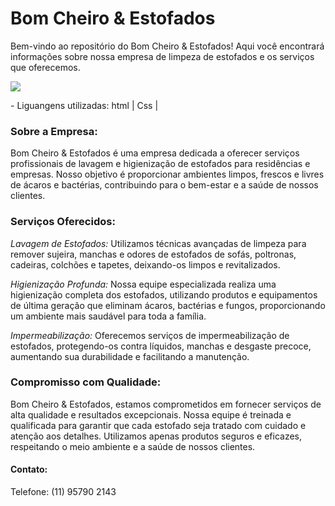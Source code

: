 
<h1> Bom Cheiro & Estofados </h1>


Bem-vindo ao repositório do Bom Cheiro & Estofados! Aqui você encontrará informações sobre nossa empresa de limpeza de estofados e os serviços que oferecemos.

<img src="../bomcheiro-estofados/src/img/Macbook-Air-127.0.0.1.png">

<p>- Liguangens utilizadas: html | Css | </p> 

<h3>Sobre a Empresa: </h3>
Bom Cheiro & Estofados é uma empresa dedicada a oferecer serviços profissionais de lavagem e higienização de estofados para residências e empresas. Nosso objetivo é proporcionar ambientes limpos, frescos e livres de ácaros e bactérias, contribuindo para o bem-estar e a saúde de nossos clientes.

<h3> Serviços Oferecidos:</h3> 

<i> Lavagem de Estofados: </i>Utilizamos técnicas avançadas de limpeza para remover sujeira, manchas e odores de estofados de sofás, poltronas, cadeiras, colchões e tapetes, deixando-os limpos e revitalizados.

<i> Higienização Profunda: </i> Nossa equipe especializada realiza uma higienização completa dos estofados, utilizando produtos e equipamentos de última geração que eliminam ácaros, bactérias e fungos, proporcionando um ambiente mais saudável para toda a família.

<i> Impermeabilização: </i> Oferecemos serviços de impermeabilização de estofados, protegendo-os contra líquidos, manchas e desgaste precoce, aumentando sua durabilidade e facilitando a manutenção.

<h3>Compromisso com  Qualidade: </h3>

Bom Cheiro & Estofados, estamos comprometidos em fornecer serviços de alta qualidade e resultados excepcionais. Nossa equipe é treinada e qualificada para garantir que cada estofado seja tratado com cuidado e atenção aos detalhes. Utilizamos apenas produtos seguros e eficazes, respeitando o meio ambiente e a saúde de nossos clientes.

<h4>Contato: </h4>

Telefone: (11) 95790 2143

